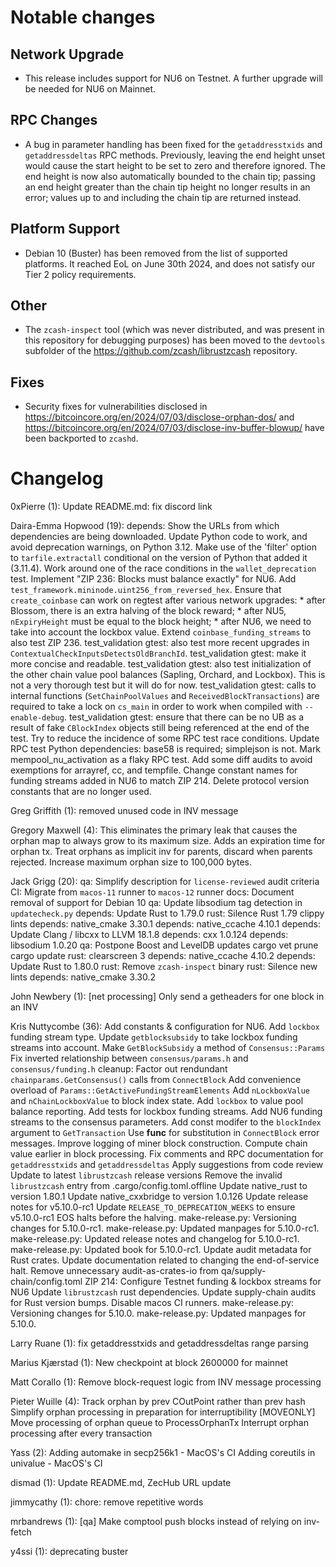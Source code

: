 Notable changes
===============

Network Upgrade
---------------

- This release includes support for NU6 on Testnet. A further upgrade will be
  needed for NU6 on Mainnet.

RPC Changes
-----------

- A bug in parameter handling has been fixed for the `getaddresstxids` and
  `getaddressdeltas` RPC methods. Previously, leaving the end height unset
  would cause the start height to be set to zero and therefore ignored.
  The end height is now also automatically bounded to the chain tip; passing
  an end height greater than the chain tip height no longer results in an
  error; values up to and including the chain tip are returned instead.

Platform Support
----------------

- Debian 10 (Buster) has been removed from the list of supported platforms.
  It reached EoL on June 30th 2024, and does not satisfy our Tier 2 policy
  requirements.

Other
-----

- The `zcash-inspect` tool (which was never distributed, and was present in this
  repository for debugging purposes) has been moved to the `devtools` subfolder
  of the https://github.com/zcash/librustzcash repository.

Fixes
-----

- Security fixes for vulnerabilities disclosed in
  https://bitcoincore.org/en/2024/07/03/disclose-orphan-dos/
  and https://bitcoincore.org/en/2024/07/03/disclose-inv-buffer-blowup/ have
  been backported to `zcashd`.

Changelog
=========

0xPierre (1):
      Update README.md: fix discord link

Daira-Emma Hopwood (19):
      depends: Show the URLs from which dependencies are being downloaded.
      Update Python code to work, and avoid deprecation warnings, on Python 3.12.
      Make use of the 'filter' option to `tarfile.extractall` conditional on the version of Python that added it (3.11.4).
      Work around one of the race conditions in the `wallet_deprecation` test.
      Implement "ZIP 236: Blocks must balance exactly" for NU6.
      Add `test_framework.mininode.uint256_from_reversed_hex`.
      Ensure that `create_coinbase` can work on regtest after various network upgrades: * after Blossom, there is an extra halving of the block reward; * after NU5, `nExpiryHeight` must be equal to the block height; * after NU6, we need to take into account the lockbox value.
      Extend `coinbase_funding_streams` to also test ZIP 236.
      test_validation gtest: also test more recent upgrades in `ContextualCheckInputsDetectsOldBranchId`.
      test_validation gtest: make it more concise and readable.
      test_validation gtest: also test initialization of the other chain value pool balances (Sapling, Orchard, and Lockbox). This is not a very thorough test but it will do for now.
      test_validation gtest: calls to internal functions (`SetChainPoolValues` and `ReceivedBlockTransactions`) are required to take a lock on `cs_main` in order to work when compiled with `--enable-debug`.
      test_validation gtest: ensure that there can be no UB as a result of fake `CBlockIndex` objects still being referenced at the end of the test.
      Try to reduce the incidence of some RPC test race conditions.
      Update RPC test Python dependencies: base58 is required; simplejson is not.
      Mark mempool_nu_activation as a flaky RPC test.
      Add some diff audits to avoid exemptions for arrayref, cc, and tempfile.
      Change constant names for funding streams added in NU6 to match ZIP 214.
      Delete protocol version constants that are no longer used.

Greg Griffith (1):
      removed unused code in INV message

Gregory Maxwell (4):
      This eliminates the primary leak that causes the orphan map to  always grow to its maximum size.
      Adds an expiration time for orphan tx.
      Treat orphans as implicit inv for parents, discard when parents rejected.
      Increase maximum orphan size to 100,000 bytes.

Jack Grigg (20):
      qa: Simplify description for `license-reviewed` audit criteria
      CI: Migrate from `macos-11` runner to `macos-12` runner
      docs: Document removal of support for Debian 10
      qa: Update libsodium tag detection in `updatecheck.py`
      depends: Update Rust to 1.79.0
      rust: Silence Rust 1.79 clippy lints
      depends: native_cmake 3.30.1
      depends: native_ccache 4.10.1
      depends: Update Clang / libcxx to LLVM 18.1.8
      depends: cxx 1.0.124
      depends: libsodium 1.0.20
      qa: Postpone Boost and LevelDB updates
      cargo vet prune
      cargo update
      rust: clearscreen 3
      depends: native_ccache 4.10.2
      depends: Update Rust to 1.80.0
      rust: Remove `zcash-inspect` binary
      rust: Silence new lints
      depends: native_cmake 3.30.2

John Newbery (1):
      [net processing] Only send a getheaders for one block in an INV

Kris Nuttycombe (36):
      Add constants & configuration for NU6.
      Add `lockbox` funding stream type.
      Update `getblocksubsidy` to take lockbox funding streams into account.
      Make `GetBlockSubsidy` a method of `Consensus::Params`
      Fix inverted relationship between `consensus/params.h` and `consensus/funding.h`
      cleanup: Factor out rendundant `chainparams.GetConsensus()` calls from `ConnectBlock`
      Add convenience overload of `Params::GetActiveFundingStreamElements`
      Add `nLockboxValue` and `nChainLockboxValue` to block index state.
      Add `lockbox` to value pool balance reporting.
      Add tests for lockbox funding streams.
      Add NU6 funding streams to the consensus parameters.
      Add const modifer to the `blockIndex` argument to `GetTransaction`
      Use __func__ for substitution in `ConnectBlock` error messages.
      Improve logging of miner block construction.
      Compute chain value earlier in block processing.
      Fix comments and RPC documentation for `getaddresstxids` and `getaddressdeltas`
      Apply suggestions from code review
      Update to latest `librustzcash` release versions
      Remove the invalid `librustzcash` entry from .cargo/config.toml.offline
      Update native_rust to version 1.80.1
      Update native_cxxbridge to version 1.0.126
      Update release notes for v5.10.0-rc1
      Update `RELEASE_TO_DEPRECATION_WEEKS` to ensure v5.10.0-rc1 EOS halts before the halving.
      make-release.py: Versioning changes for 5.10.0-rc1.
      make-release.py: Updated manpages for 5.10.0-rc1.
      make-release.py: Updated release notes and changelog for 5.10.0-rc1.
      make-release.py: Updated book for 5.10.0-rc1.
      Update audit metadata for Rust crates.
      Update documentation related to changing the end-of-service halt.
      Remove unnecessary audit-as-crates-io from qa/supply-chain/config.toml
      ZIP 214: Configure Testnet funding & lockbox streams for NU6
      Update `librustzcash` rust dependencies.
      Update supply-chain audits for Rust version bumps.
      Disable macos CI runners.
      make-release.py: Versioning changes for 5.10.0.
      make-release.py: Updated manpages for 5.10.0.

Larry Ruane (1):
      fix getaddresstxids and getaddressdeltas range parsing

Marius Kjærstad (1):
      New checkpoint at block 2600000 for mainnet

Matt Corallo (1):
      Remove block-request logic from INV message processing

Pieter Wuille (4):
      Track orphan by prev COutPoint rather than prev hash
      Simplify orphan processing in preparation for interruptibility
      [MOVEONLY] Move processing of orphan queue to ProcessOrphanTx
      Interrupt orphan processing after every transaction

Yass (2):
      Adding automake in secp256k1 - MacOS's CI
      Adding coreutils in univalue - MacOS's CI

dismad (1):
      Update README.md, ZecHub URL update

jimmycathy (1):
      chore: remove repetitive words

mrbandrews (1):
      [qa] Make comptool push blocks instead of relying on inv-fetch

y4ssi (1):
      deprecating buster

